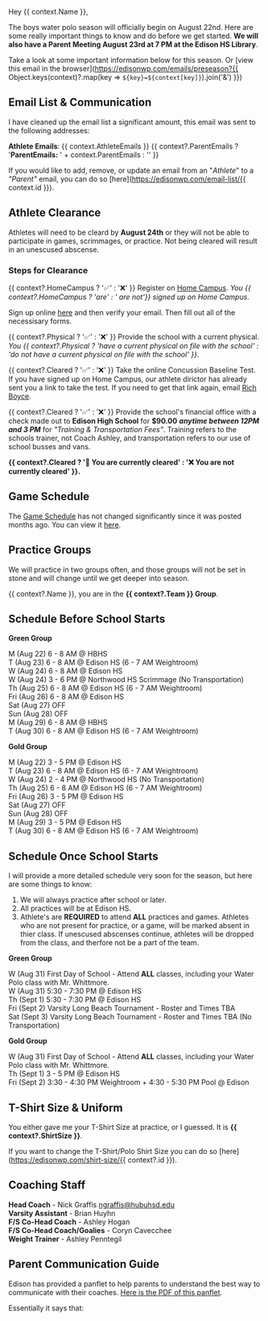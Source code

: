Hey {{ context.Name }},

The boys water polo season will officially begin on August 22nd. Here are some really important things to know and do before we get started. **We will also have a Parent Meeting August 23rd at 7 PM at the Edison HS Library**. 

Take a look at some important information below for this season. Or [view this email in the browser](https://edisonwp.com/emails/preseason?{{ Object.keys(context)?.map(key => `${key}=${context[key]}`).join('&') }})

## Email List & Communication

I have cleaned up the email list a significant amount, this email was sent to the following addresses:

**Athlete Emails**: {{ context.AthleteEmails }}
{{ context?.ParentEmails ? '**ParentEmails:** ' + context.ParentEmails : '' }}

If you would like to add, remove, or update an email from an "_Athlete_" to a _"Parent"_ email, you can do so [here](https://edisonwp.com/email-list/{{ context.id }}).

## Athlete Clearance

Athletes will need to be cleard by **August 24th** or they will not be able to participate in games, scrimmages, or practice. Not being cleared will result in an unescused abscense. 

### Steps for Clearance

{{ context?.HomeCampus ? '✅' : '❌' }} Register on [Home Campus](). _You {{  context?.HomeCampus ? 'are' : ' are not'}} signed up on Home Campus_.

Sign up online [here]() and then verify your email. Then fill out all of the necessisary forms. 

{{ context?.Physical ? '✅' : '❌' }} Provide the school with a current physical. _You {{ context?.Physical ? 'have a current physical on file with the school' : 'do not have a current physical on file with the school' }}_.

{{ context?.Cleared ? '✅' : '❌' }} Take the online Concussion Baseline Test. If you have signed up on Home Campus, our athlete dirictor has already sent you a link to take the test. If you need to get that link again, email [Rich Boyce](mailto:rboyce@hbuhsd.edu).

{{ context?.Cleared ? '✅' : '❌' }} Provide the school's financial office with a check made out to **Edison High School** for **$90.00** **_anytime between 12PM and 3 PM_**  for _"Training & Transportation Fees"_. Training refers to the schools trainer, not Coach Ashley, and transportation refers to our use of school busses and vans. 

**{{ context?.Cleared ? '🎉 You are currently cleared' : '❌ You are not currently cleared' }}.**

## Game Schedule

The [Game Schedule](https://edisonwp.com/boys) has not changed significantly since it was posted months ago. You can view it [here](https://edisonwp.com/boys).

## Practice Groups

We will practice in two groups often, and those groups will not be set in stone and will change until we get deeper into season. 

{{ context?.Name }}, you are in the **{{ context?.Team }} Group**.

## Schedule Before School Starts

**Green Group**

M (Aug 22) 6 - 8 AM @ HBHS </br>
T (Aug 23) 6 - 8 AM @ Edison HS (6 - 7 AM Weightroom) </br>
W (Aug 24) 6 - 8 AM @ Edison HS </br>
W (Aug 24) 3 - 6 PM @ Northwood HS Scrimmage (No Transportation) </br>
Th (Aug 25) 6 - 8 AM @ Edison HS (6 - 7 AM Weightroom) </br>
Fri (Aug 26) 6 - 8 AM @ Edison HS </br>
Sat (Aug 27) OFF </br>
Sun (Aug 28) OFF </br>
M (Aug 29) 6 - 8 AM @ HBHS </br>
T (Aug 30) 6 - 8 AM @ Edison HS (6 - 7 AM Weightroom) </br>

**Gold Group**

M (Aug 22) 3 - 5 PM @ Edison HS </br>
T (Aug 23) 6 - 8 AM @ Edison HS (6 - 7 AM Weightroom) </br>
W (Aug 24) 2 - 4 PM @ Northwood HS (No Transportation) </br>
Th (Aug 25) 6 - 8 AM @ Edison HS (6 - 7 AM Weightroom) </br>
Fri (Aug 26) 3 - 5 PM @ Edison HS </br>
Sat (Aug 27) OFF </br>
Sun (Aug 28) OFF </br>
M (Aug 29) 3 - 5 PM @ Edison HS </br>
T (Aug 30) 6 - 8 AM @ Edison HS (6 - 7 AM Weightroom) </br>


## Schedule Once School Starts

I will provide a more detailed schedule very soon for the season, but here are some things to know: 

1. We will always practice after school or later. 
2. All practices will be at Edison HS. 
3. Athlete's are **REQUIRED** to attend **ALL** practices and games. Athletes who are not present for practice, or a game, will be marked absent in thier class. If unescused abscenses continue, athletes will be dropped from the class, and therfore not be a part of the team.

**Green Group**

W (Aug 31) First Day of School - Attend **ALL** classes, including your Water Polo class with Mr. Whittmore. </br>
W (Aug 31) 5:30 - 7:30 PM @ Edison HS </br>
Th (Sept 1) 5:30 - 7:30 PM @ Edison HS </br>
Fri (Sept 2) Varsity Long Beach Tournament - Roster and Times TBA </br>
Sat (Sept 3) Varsity Long Beach Tournament - Roster and Times TBA (No Transportation) </br>

**Gold Group**

W (Aug 31) First Day of School - Attend **ALL** classes, including your Water Polo class with Mr. Whittmore. </br>
Th (Sept 1) 3 - 5 PM @ Edison HS </br>
Fri (Sept 2) 3:30 - 4:30 PM Weightroom + 4:30 - 5:30 PM Pool @ Edison

## T-Shirt Size & Uniform

You either gave me your T-Shirt Size at practice, or I guessed. It is **{{ context?.ShirtSize }}**.

If you want to change the T-Shirt/Polo Shirt Size you can do so [here](https://edisonwp.com/shirt-size/{{ context?.id }}).

## Coaching Staff

**Head Coach** - Nick Graffis [ngraffis@hubuhsd.edu](mailto:ngraffis@hbuhsd.edu) </br>
**Varsity Assistant** - Brian Huyhn </br>
**F/S Co-Head Coach** - Ashley Hogan </br>
**F/S Co-Head Coach/Goalies** - Coryn Cavecchee </br>
**Weight Trainer** - Ashley Penntegil </br>

## Parent Communication Guide

Edison has provided a panflet to help parents to understand the best way to communicate with their coaches. [Here is the PDF of this panflet]().

Essentially it says that:


